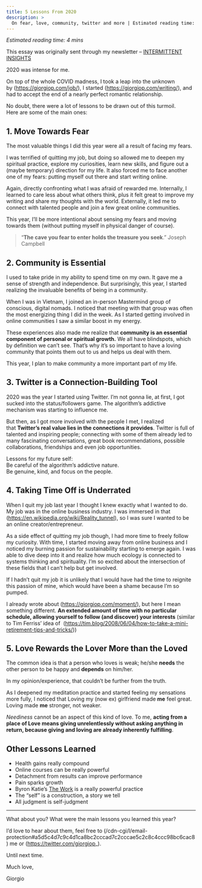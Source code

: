 ```yaml
---
title: 5 Lessons From 2020
description: >
  On fear, love, community, twitter and more | Estimated reading time: 4 mins
---
```


*Estimated reading time: 4 mins*

This essay was originally sent through my newsletter – [INTERMITTENT
INSIGHTS](https://giorgiop.com/letters/)

2020 was intense for me.

On top of the whole COVID madness, I took a leap into the unknown by (https://giorgiop.com/job/), I
started (https://giorgiop.com/writing/), and had to accept the end of a nearly perfect romantic
relationship.

No doubt, there were a lot of lessons to be drawn out of this turmoil.\
Here are some of the main ones:

## 1. Move Towards Fear

The most valuable things I did this year were all a result of facing my fears.

I was terrified of quitting my job, but doing so allowed me to deepen my spiritual practice, explore my
curiosities, learn new skills, and figure out a (maybe temporary) direction for my life. It also forced me
to face another one of my fears: putting myself out there and start writing online.

Again, directly confronting what I was afraid of rewarded me. Internally, I learned to care less about
what others think, plus it felt great to improve my writing and share my thoughts with the world.
Externally, it led me to connect with talented people and join a few great online communities.

This year, I’ll be more intentional about sensing my fears and moving towards them (without putting myself
in physical danger of course).


> “**The cave you fear to enter holds the treasure you seek**.” Joseph Campbell
>
>

## 2. Community is Essential

I used to take pride in my ability to spend time on my own. It gave me a sense of strength and
independence. But surprisingly, this year, I started realizing the invaluable benefits of being in a
community.

When I was in Vietnam, I joined an in-person Mastermind group of conscious, digital nomads. I noticed that
meeting with that group was often the most energizing thing I did in the week. As I started getting
involved in online communities I saw a similar boost in my energy.

These experiences also made me realize that **community is an essential component of personal or spiritual
growth.** We all have blindspots, which by definition we can’t see. That’s why it’s so important to have a
loving community that points them out to us and helps us deal with them.

This year, I plan to make community a more important part of my life.

## 3. Twitter is a Connection-Building Tool

2020 was the year I started using Twitter. I’m not gonna lie, at first, I got sucked into the
status/followers game. The algorithm’s addictive mechanism was starting to influence me.

But then, as I got more involved with the people I met, I realized that **Twitter’s real value lies in the
connections it provides**. Twitter is full of talented and inspiring people; connecting with some of them
already led to many fascinating conversations, great book recommendations, possible collaborations,
friendships and even job opportunities.

Lessons for my future self:\
Be careful of the algorithm’s addictive nature.\
Be genuine, kind, and focus on the people.

## 4. Taking Time Off is Underrated

When I quit my job last year I thought I knew exactly what I wanted to do.\
My job was in the online business industry. I was immersed in that
(https://en.wikipedia.org/wiki/Reality_tunnel), so I was sure I wanted to be an online
creator/entrepreneur.

As a side effect of quitting my job though, I had more time to freely follow my curiosity. With time, I
started moving away from online business and I noticed my burning passion for sustainability starting to
emerge again. I was able to dive deep into it and realize how much ecology is connected to systems
thinking and spirituality. I’m so excited about the intersection of these fields that I can’t help but get
involved.

If I hadn’t quit my job it is unlikely that I would have had the time to reignite this passion of mine,
which would have been a shame because I’m so pumped.

I already wrote about (https://giorgiop.com/moment/), but here I mean something different. **An extended
amount of time with no particular schedule, allowing yourself to follow (and discover) your interests**
(similar to Tim Ferriss’ idea of 
(https://tim.blog/2008/06/04/how-to-take-a-mini-retirement-tips-and-tricks/))

## 5. Love Rewards the Lover More than the Loved

The common idea is that a person who loves is weak; he/she **needs** the other person to be happy and
**depends** on him/her.

In my opinion/experience, that couldn’t be further from the truth.

As I deepened my meditation practice and started feeling my sensations more fully, I noticed that Loving
my (now ex) girlfriend made **me** feel great. Loving made **me** stronger, not weaker.

*Neediness* cannot be an aspect of this kind of love. To me, **acting from a place of Love means giving
unrelentlessly without asking anything in return, because giving and loving are already inherently
fulfilling**.

## Other Lessons Learned

* Health gains really compound
* Online courses can be really powerful
* Detachment from results can improve performance
* Pain sparks growth
* Byron Katie’s [The Work](https://thework.com/) is a really powerful practice
* The “self” is a construction, a story we tell
* All judgment is self-judgment



---

What about you? What were the main lessons you learned this year?

I’d love to hear about them, feel free to
(/cdn-cgi/l/email-protection#a5d5c4d7c9c4d1ca8bc2cccad7c2cccae5c2c8c4ccc98bc6cac8) me or
(https://twitter.com/giorgiop_).

Until next time.

Much love,

Giorgio
